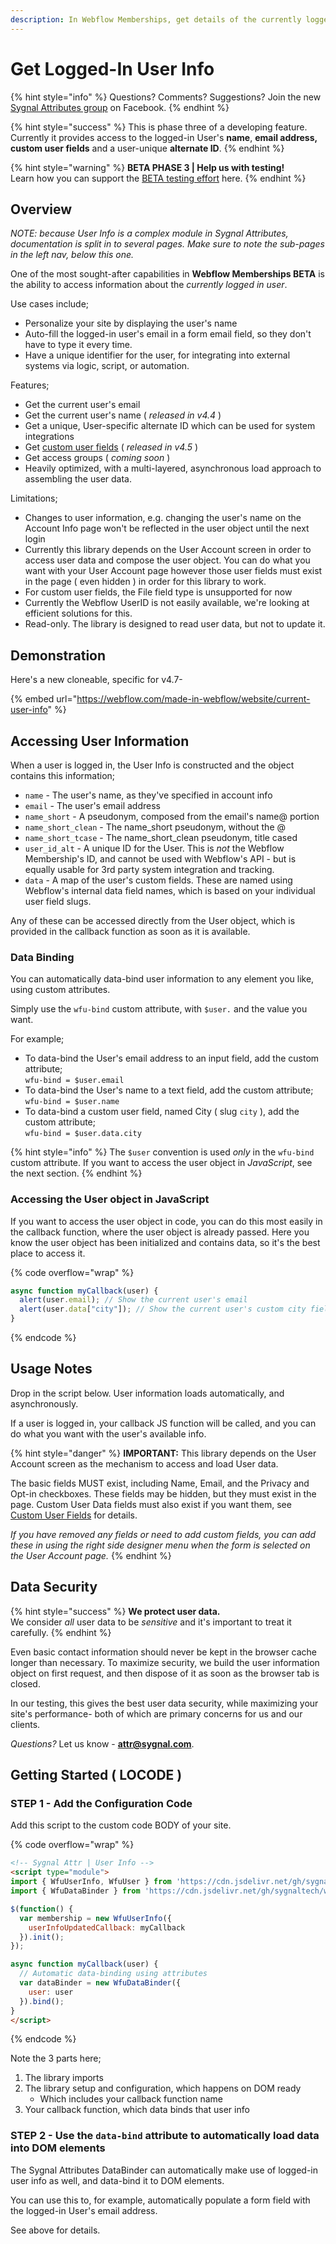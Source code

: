 ```yaml
---
description: In Webflow Memberships, get details of the currently logged-in user
---
```


# Get Logged-In User Info

{% hint style="info" %}
Questions? Comments? Suggestions? Join the new [Sygnal Attributes group](https://www.facebook.com/groups/sygnal) on Facebook.
{% endhint %}

{% hint style="success" %}
This is phase three of a developing feature. Currently it provides access to the logged-in User's **name**, **email address, custom user fields** and a user-unique **alternate ID**.
{% endhint %}

{% hint style="warning" %}
**BETA PHASE 3  |  Help us with testing!** \
Learn how you can support the [BETA testing effort](current-user-info-beta-testing.md) here.&#x20;
{% endhint %}

## Overview

_NOTE: because User Info is a complex module in Sygnal Attributes, documentation is split in to several pages. Make sure to note the sub-pages in the left nav, below this one._&#x20;

One of the most sought-after capabilities in **Webflow Memberships BETA** is the ability to access information about the _currently logged in user_.

Use cases include;

* Personalize your site by displaying the user's name&#x20;
* Auto-fill the logged-in user's email in a form email field, so they don't have to type it every time.
* Have a unique identifier for the user, for integrating into external systems via logic, script, or automation.

Features;

* Get the current user's email
* Get the current user's name ( _released in v4.4_ )
* Get a unique, User-specific alternate ID which can be used for system integrations&#x20;
* Get [custom user fields](custom-user-fields.md) ( _released in v4.5_ )
* Get access groups ( _coming soon_ )
* Heavily optimized, with a multi-layered, asynchronous load approach to assembling the user data. &#x20;

Limitations;&#x20;

* Changes to user information, e.g. changing the user's name on the Account Info page won't be reflected in the user object until the next login&#x20;
* Currently this library depends on the User Account screen in order to access user data and compose the user object. You can do what you want with your User Account page however those user fields must exist in the page ( even hidden ) in order for this library to work.  &#x20;
* For custom user fields, the File field type is unsupported for now&#x20;
* Currently the Webflow UserID is not easily available, we're looking at efficient solutions for this.&#x20;
* Read-only. The library is designed to read user data, but not to update it.&#x20;

## Demonstration

Here's a new cloneable, specific for v4.7-

{% embed url="https://webflow.com/made-in-webflow/website/current-user-info" %}

## Accessing User Information

When a user is logged in, the User Info is constructed and the object contains this information;

* `name` - The user's name, as they've specified in account info
* `email` - The user's email address
* `name_short` - A pseudonym, composed from the email's name@ portion
* `name_short_clean` - The name\_short pseudonym, without the @
* `name_short_tcase` - The name\_short\_clean pseudonym, title cased
* `user_id_alt` - A unique ID for the User. This is _not_ the Webflow Membership's ID, and cannot be used with Webflow's API - but is equally usable for 3rd party system integration and tracking.
* `data` - A map of the user's custom fields. These are named using Webflow's internal data field names, which is based on your individual user field slugs.

Any of these can be accessed directly from the User object, which is provided in the callback function as soon as it is available.

### Data Binding

You can automatically data-bind user information to any element you like, using custom attributes.&#x20;

Simply use the `wfu-bind` custom attribute, with `$user.` and the value you want.

For example;

* To data-bind the User's email address to an input field, add the custom attribute;\
  `wfu-bind = $user.email`
* To data-bind the User's name to a text field, add the custom attribute;\
  `wfu-bind = $user.name`
* To data-bind a custom user field, named City ( slug `city` ), add the custom attribute;\
  `wfu-bind = $user.data.city`

{% hint style="info" %}
The `$user` convention is used _only_ in the `wfu-bind` custom attribute. If you want to access the user object in _JavaScript_, see the next section.&#x20;
{% endhint %}

### Accessing the User object in JavaScript <a href="#usage-notes" id="usage-notes"></a>

If you want to access the user object in code, you can do this most easily in the callback function, where the user object is already passed. Here you know the user object has been initialized and contains data, so it's the best place to access it.

{% code overflow="wrap" %}
```javascript
async function myCallback(user) {
  alert(user.email); // Show the current user's email
  alert(user.data["city"]); // Show the current user's custom city field
} 
```
{% endcode %}

## Usage Notes <a href="#usage-notes" id="usage-notes"></a>

Drop in the script below. User information loads automatically, and asynchronously.

If a user is logged in, your callback JS function will be called, and you can do what you want with the user's available info.&#x20;

{% hint style="danger" %}
**IMPORTANT:** This library depends on the User Account screen as the mechanism to access and load User data.&#x20;

The basic fields MUST exist, including Name, Email, and the Privacy and Opt-in checkboxes. These fields may be hidden, but they must exist in the page. Custom User Data fields must also exist if you want them, see [Custom User Fields](custom-user-fields.md) for details.&#x20;

_If you have removed any fields or need to add custom fields, you can add these in using the right side designer menu when the form is selected on the User Account page._&#x20;
{% endhint %}

## Data Security

{% hint style="success" %}
**We protect user data.**\
We consider _all_ user data to be _sensitive_ and it's important to treat it carefully.&#x20;
{% endhint %}

Even basic contact information should never be kept in the browser cache longer than necessary. To maximize security, we build the user information object on first request, and then dispose of it as soon as the browser tab is closed.&#x20;

In our testing, this gives the best user data security, while maximizing your site's performance- both of which are primary concerns for us and our clients.&#x20;

_Questions?_ Let us know - **attr@sygnal.com**.&#x20;

## Getting Started ( LOCODE ) <a href="#getting-started-locode" id="getting-started-locode"></a>

### STEP 1 - Add the Configuration Code <a href="#step-1---add-the-library" id="step-1---add-the-library"></a>

Add this script to the custom code BODY of your site.

{% code overflow="wrap" %}
```html
<!-- Sygnal Attr | User Info -->
<script type="module">
import { WfuUserInfo, WfuUser } from 'https://cdn.jsdelivr.net/gh/sygnaltech/webflow-util@4.7/src/modules/webflow-membership.js'; 
import { WfuDataBinder } from 'https://cdn.jsdelivr.net/gh/sygnaltech/webflow-util@4.7/src/modules/webflow-databind.min.js'; 

$(function() {
  var membership = new WfuUserInfo({
    userInfoUpdatedCallback: myCallback
  }).init(); 
});  

async function myCallback(user) {
  // Automatic data-binding using attributes
  var dataBinder = new WfuDataBinder({
    user: user
  }).bind(); 
} 
</script>
```
{% endcode %}

Note the 3 parts here;

1. The library imports
2. The library setup and configuration, which happens on DOM ready&#x20;
   * Which includes your callback function name
3. Your callback function, which data binds that user info

### STEP 2 - Use the `data-bind` attribute to automatically load data into DOM elements&#x20;

The Sygnal Attributes DataBinder can automatically make use of logged-in user info as well, and data-bind it to DOM elements.

You can use this to, for example, automatically populate a form field with the logged-in User's email address.

See above for details.&#x20;

